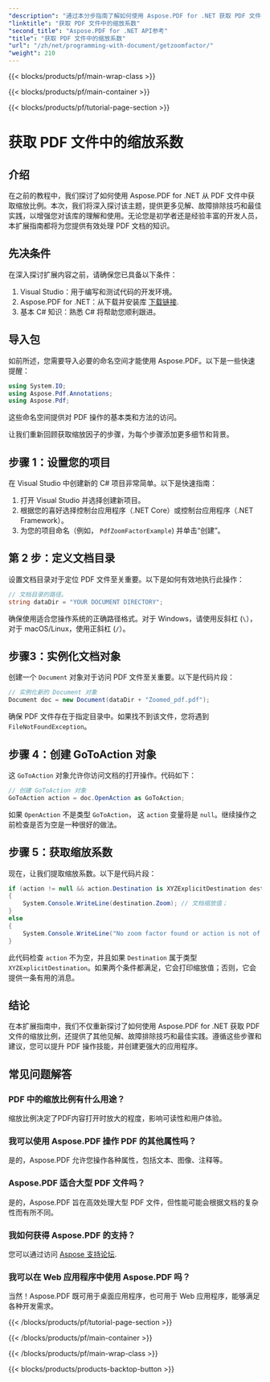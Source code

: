 ```yaml
---
"description": "通过本分步指南了解如何使用 Aspose.PDF for .NET 获取 PDF 文件中的缩放比例。"
"linktitle": "获取 PDF 文件中的缩放系数"
"second_title": "Aspose.PDF for .NET API参考"
"title": "获取 PDF 文件中的缩放系数"
"url": "/zh/net/programming-with-document/getzoomfactor/"
"weight": 210
---
```


{{< blocks/products/pf/main-wrap-class >}}

{{< blocks/products/pf/main-container >}}

{{< blocks/products/pf/tutorial-page-section >}}

# 获取 PDF 文件中的缩放系数

## 介绍

在之前的教程中，我们探讨了如何使用 Aspose.PDF for .NET 从 PDF 文件中获取缩放比例。本次，我们将深入探讨该主题，提供更多见解、故障排除技巧和最佳实践，以增强您对该库的理解和使用。无论您是初学者还是经验丰富的开发人员，本扩展指南都将为您提供有效处理 PDF 文档的知识。

## 先决条件

在深入探讨扩展内容之前，请确保您已具备以下条件：

1. Visual Studio：用于编写和测试代码的开发环境。
2. Aspose.PDF for .NET：从下载并安装库 [下载链接](https://releases。aspose.com/pdf/net/).
3. 基本 C# 知识：熟悉 C# 将帮助您顺利跟进。

## 导入包

如前所述，您需要导入必要的命名空间才能使用 Aspose.PDF。以下是一些快速提醒：

```csharp
using System.IO;
using Aspose.Pdf.Annotations;
using Aspose.Pdf;
```

这些命名空间提供对 PDF 操作的基本类和方法的访问。

让我们重新回顾获取缩放因子的步骤，为每个步骤添加更多细节和背景。

## 步骤 1：设置您的项目

在 Visual Studio 中创建新的 C# 项目非常简单。以下是快速指南：

1. 打开 Visual Studio 并选择创建新项目。
2. 根据您的喜好选择控制台应用程序（.NET Core）或控制台应用程序（.NET Framework）。
3. 为您的项目命名（例如， `PdfZoomFactorExample`) 并单击“创建”。

## 第 2 步：定义文档目录

设置文档目录对于定位 PDF 文件至关重要。以下是如何有效地执行此操作：

```csharp
// 文档目录的路径。
string dataDir = "YOUR DOCUMENT DIRECTORY";
```

确保使用适合您操作系统的正确路径格式。对于 Windows，请使用反斜杠 (`\`），对于 macOS/Linux，使用正斜杠 (`/`）。

## 步骤3：实例化文档对象

创建一个 `Document` 对象对于访问 PDF 文件至关重要。以下是代码片段：

```csharp
// 实例化新的 Document 对象
Document doc = new Document(dataDir + "Zoomed_pdf.pdf");
```

确保 PDF 文件存在于指定目录中。如果找不到该文件，您将遇到 `FileNotFoundException`。

## 步骤 4：创建 GoToAction 对象

这 `GoToAction` 对象允许你访问文档的打开操作。代码如下：

```csharp
// 创建 GoToAction 对象
GoToAction action = doc.OpenAction as GoToAction;
```

如果 `OpenAction` 不是类型 `GoToAction`， 这 `action` 变量将是 `null`。继续操作之前检查是否为空是一种很好的做法。

## 步骤 5：获取缩放系数

现在，让我们提取缩放系数。以下是代码片段：

```csharp
if (action != null && action.Destination is XYZExplicitDestination destination)
{
    System.Console.WriteLine(destination.Zoom); // 文档缩放值；
}
else
{
    System.Console.WriteLine("No zoom factor found or action is not of type GoToAction.");
}
```

此代码检查 `action` 不为空，并且如果 `Destination` 属于类型 `XYZExplicitDestination`。如果两个条件都满足，它会打印缩放值；否则，它会提供一条有用的消息。

## 结论

在本扩展指南中，我们不仅重新探讨了如何使用 Aspose.PDF for .NET 获取 PDF 文件的缩放比例，还提供了其他见解、故障排除技巧和最佳实践。遵循这些步骤和建议，您可以提升 PDF 操作技能，并创建更强大的应用程序。

## 常见问题解答

### PDF 中的缩放比例有什么用途？
缩放比例决定了PDF内容打开时放大的程度，影响可读性和用户体验。

### 我可以使用 Aspose.PDF 操作 PDF 的其他属性吗？
是的，Aspose.PDF 允许您操作各种属性，包括文本、图像、注释等。

### Aspose.PDF 适合大型 PDF 文件吗？
是的，Aspose.PDF 旨在高效处理大型 PDF 文件，但性能可能会根据文档的复杂性而有所不同。

### 我如何获得 Aspose.PDF 的支持？
您可以通过访问 [Aspose 支持论坛](https://forum。aspose.com/c/pdf/10).

### 我可以在 Web 应用程序中使用 Aspose.PDF 吗？
当然！Aspose.PDF 既可用于桌面应用程序，也可用于 Web 应用程序，能够满足各种开发需求。

{{< /blocks/products/pf/tutorial-page-section >}}

{{< /blocks/products/pf/main-container >}}

{{< /blocks/products/pf/main-wrap-class >}}

{{< blocks/products/products-backtop-button >}}